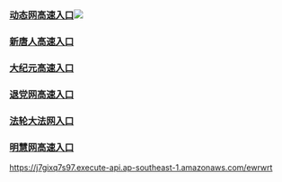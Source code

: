 ### [动态网高速入口](https://49uc4u3wm3.execute-api.us-west-1.amazonaws.com/25478-7u/?id=2)![](https://raw.githubusercontent.com/hao369/a/master/jygdl.gif)

### [新唐人高速入口](https://49uc4u3wm3.execute-api.us-west-1.amazonaws.com/25478-7u/?id=5)

### [大纪元高速入口](https://49uc4u3wm3.execute-api.us-west-1.amazonaws.com/25478-7u/?id=7)

### [退党网高速入口](https://49uc4u3wm3.execute-api.us-west-1.amazonaws.com/25478-7u/?id=8)

### [法轮大法网入口](https://49uc4u3wm3.execute-api.us-west-1.amazonaws.com/25478-7u/?id=15)

### [明慧网高速入口](https://49uc4u3wm3.execute-api.us-west-1.amazonaws.com/25478-7u/?id=3)

https://j7gixq7s97.execute-api.ap-southeast-1.amazonaws.com/ewrwrt